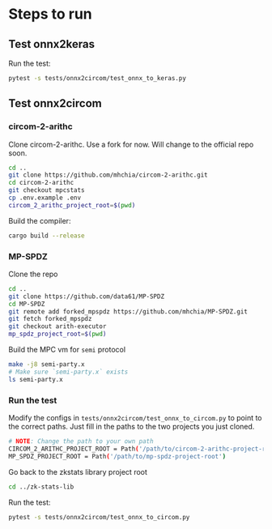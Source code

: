 # Steps to run

## Test onnx2keras

Run the test:

```bash
pytest -s tests/onnx2circom/test_onnx_to_keras.py
```

## Test onnx2circom

### circom-2-arithc

Clone circom-2-arithc. Use a fork for now. Will change to the official repo soon.

```bash
cd ..
git clone https://github.com/mhchia/circom-2-arithc.git
cd circom-2-arithc
git checkout mpcstats
cp .env.example .env
circom_2_arithc_project_root=$(pwd)
```

Build the compiler:

```bash
cargo build --release
```

### MP-SPDZ

Clone the repo

```bash
cd ..
git clone https://github.com/data61/MP-SPDZ
cd MP-SPDZ
git remote add forked_mpspdz https://github.com/mhchia/MP-SPDZ.git
git fetch forked_mpspdz
git checkout arith-executor
mp_spdz_project_root=$(pwd)
```

Build the MPC vm for `semi` protocol

```bash
make -j8 semi-party.x
# Make sure `semi-party.x` exists
ls semi-party.x
```

### Run the test

Modify the configs in `tests/onnx2circom/test_onnx_to_circom.py` to point to the correct paths. Just fill in the paths to the two projects you just cloned.

```bash
# NOTE: Change the path to your own path
CIRCOM_2_ARITHC_PROJECT_ROOT = Path('/path/to/circom-2-arithc-project-root')
MP_SPDZ_PROJECT_ROOT = Path('/path/to/mp-spdz-project-root')
```

Go back to the zkstats library project root

```bash
cd ../zk-stats-lib
```

Run the test:

```bash
pytest -s tests/onnx2circom/test_onnx_to_circom.py
```

